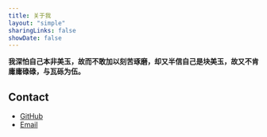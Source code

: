 ```yaml
---
title: 关于我
layout: "simple"
sharingLinks: false
showDate: false
---
```


**我深怕自己本非美玉，故而不敢加以刻苦琢磨，却又半信自己是块美玉，故又不肯庸庸碌碌，与瓦砾为伍。**

## Contact

- [GitHub](https://github.com/XdpCs)
- [Email](mailto:xdpcsyy@gmail.com) 